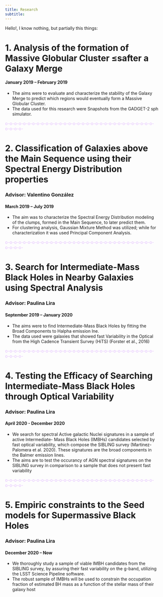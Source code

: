 ```yaml
---
title: Research
subtitle: 
---
```



Hello!, I know nothing, but partially this things:

# 1. Analysis of the formation of Massive Globular Cluster ≤safter a Galaxy Merge
#### January 2019 – February 2019
- The aims were to evaluate and characterize the stability of the Galaxy Merge to predict which regions would eventually form a Massive Globular Cluster.
- The data used for this research were Snapshots from the GADGET-2 sph simulator.
                
<font color= "#E2BEFF"> o-o-o-o-o-o-o-o-o-o-o-o-o-o-o-o-o-o-o-o-o-o-o-o-o-o-o-o-o-o-o-o-o-o-o-o-o- </font>
            
# 2. Classification of Galaxies above the Main Sequence using their Spectral Energy Distribution properties
### Advisor: Valentino González
#### March 2019 – July 2019

- The aim was to characterize the Spectral Energy Distribution modeling of the clumps, formed in the Main Sequence, to later predict them.
- For clustering analysis, Gaussian Mixture Method was utilized; while for characterization it was used Principal Component Analysis.

<font color= "#E2BEFF"> o-o-o-o-o-o-o-o-o-o-o-o-o-o-o-o-o-o-o-o-o-o-o-o-o-o-o-o-o-o-o-o-o-o-o-o-o- </font>

# 3. Search for Intermediate-Mass Black Holes in Nearby Galaxies using Spectral Analysis
### Advisor: Paulina Lira
#### September 2019 – January 2020
- The aims were to find Intermediate-Mass Black Holes by fitting the Broad Components to Halpha emission lne.
- The data used were galaxies that showed fast Variability in the Optical from the High Cadence Transient Survey (HiTS) (Forster et al., 2016)
 
 <font color= "#E2BEFF"> o-o-o-o-o-o-o-o-o-o-o-o-o-o-o-o-o-o-o-o-o-o-o-o-o-o-o-o-o-o-o-o-o-o-o-o-o- </font>
           
# 4. Testing the Efficacy of Searching Intermediate-Mass Black Holes through Optical Variability
### Advisor: Paulina Lira
#### April 2020 - December 2020
- We search for spectral Active galactic Nuclei signatures in a sample of active Intermediate-
Mass Black Holes (IMBHs) candidates selected by fast optical variability, which compose the
SIBLING survey (Martinez-Palomera et al. 2020). These signatures are the broad components
in the Balmer emission lines.
- The aims are to test the occurancy of AGN spectral signatures on the SIBLING survey in
comparison to a sample that does not present fast variability

 <font color= "#E2BEFF"> o-o-o-o-o-o-o-o-o-o-o-o-o-o-o-o-o-o-o-o-o-o-o-o-o-o-o-o-o-o-o-o-o-o-o-o-o- </font>

# 5. Empiric constraints to the Seed models for Supermassive Black Holes
### Advisor: Paulina Lira
#### December 2020 – Now
- We thoroughly study a sample of viable IMBH candidates from the SIBLING survey, by
assuring their fast variability on the g-band, utilizing the LSST Science Pipeline software.
- The robust sample of IMBHs will be used to constrain the occupation fraction of estimated
BH mass as a function of the stellar mass of their galaxy host
